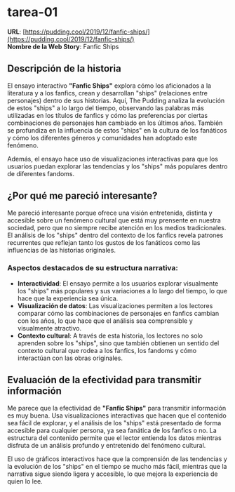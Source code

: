 # tarea-01 
**URL**: [https://pudding.cool/2019/12/fanfic-ships/](https://pudding.cool/2019/12/fanfic-ships/)  
**Nombre de la Web Story**: Fanfic Ships


## Descripción de la historia

El ensayo interactivo **"Fanfic Ships"** explora cómo los aficionados a la literatura y a los fanfics, crean y desarrollan "ships" (relaciones entre personajes) dentro de sus historias. Aquí, The Pudding analiza la evolución de estos "ships" a lo largo del tiempo, observando las palabras más utilizadas en los títulos de fanfics y cómo las preferencias por ciertas combinaciones de personajes han cambiado en los últimos años. También se profundiza en la influencia de estos "ships" en la cultura de los fanáticos y cómo los diferentes géneros y comunidades han adoptado este fenómeno.

Además, el ensayo hace uso de visualizaciones interactivas para que los usuarios puedan explorar las tendencias y los "ships" más populares dentro de diferentes fandoms.


## ¿Por qué me pareció interesante?

Me pareció interesante porque ofrece una visión entretenida, distinta y accesible sobre un fenómeno cultural que está muy prensente en nuestra sociedad, pero que no siempre recibe atención en los medios tradicionales. El análisis de los "ships" dentro del contexto de los fanfics revela patrones recurrentes que reflejan tanto los gustos de los fanáticos como las influencias de las historias originales.

### Aspectos destacados de su estructura narrativa:

- **Interactividad**: El ensayo permite a los usuarios explorar visualmente los "ships" más populares y sus variaciones a lo largo del tiempo, lo que hace que la experiencia sea única.
- **Visualización de datos**: Las visualizaciones permiten a los lectores comparar cómo las combinaciones de personajes en fanfics cambian con los años, lo que hace que el análisis sea comprensible y visualmente atractivo.
- **Contexto cultural**: A través de esta historia, los lectores no solo aprenden sobre los "ships", sino que también obtienen un sentido del contexto cultural que rodea a los fanfics, los fandoms y cómo interactúan con las obras originales.


## Evaluación de la efectividad para transmitir información

Me parece que la efectividad de **"Fanfic Ships"** para transmitir información es muy buena. Usa visualizaciones interactivas que hacen que el contenido sea fácil de explorar, y el análisis de los "ships" está presentado de forma accesible para cualquier persona, ya sea fanática de los fanfics o no. La estructura del contenido permite que el lector entienda los datos mientras disfruta de un análisis profundo y entretenido del fenómeno cultural.

El uso de gráficos interactivos hace que la comprensión de las tendencias y la evolución de los "ships" en el tiempo se mucho más fácil, mientras que la narrativa sigue siendo ligera y accesible, lo que mejora la experiencia de quien lo lee.
 
